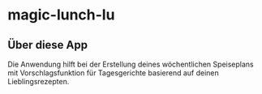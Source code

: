 # magic-lunch-lu
## Über diese App
Die Anwendung hilft bei der Erstellung deines wöchentlichen Speiseplans mit Vorschlagsfunktion für Tagesgerichte basierend auf deinen Lieblingsrezepten.
